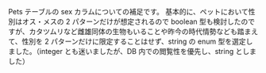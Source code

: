 Pets テーブルの sex カラムについての補足です。
基本的に、ペットにおいて性別はオス・メスの 2 パターンだけが想定されるので boolean 型も検討したのですが、カタツムリなど雌雄同体の生物もいることや昨今の時代情勢なども踏まえて、性別を 2 パターンだけに限定することはせず、string の enum 型を選定しました。（integer とも迷いましたが、DB 内での閲覧性を優先し、string としました）
